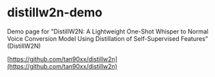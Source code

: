 # distillw2n-demo

Demo page for "DistillW2N: A Lightweight One-Shot Whisper to Normal Voice Conversion Model Using Distillation of Self-Supervised Features" (DistillW2N)

[https://github.com/tan90xx/distillw2n](https://github.com/tan90xx/distillw2n)
